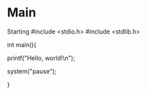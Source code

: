 # Main
Starting
#include <stdio.h>
#include <stdlib.h>

int main(){

printf("Hello, world!\n");

system("pause");

}
